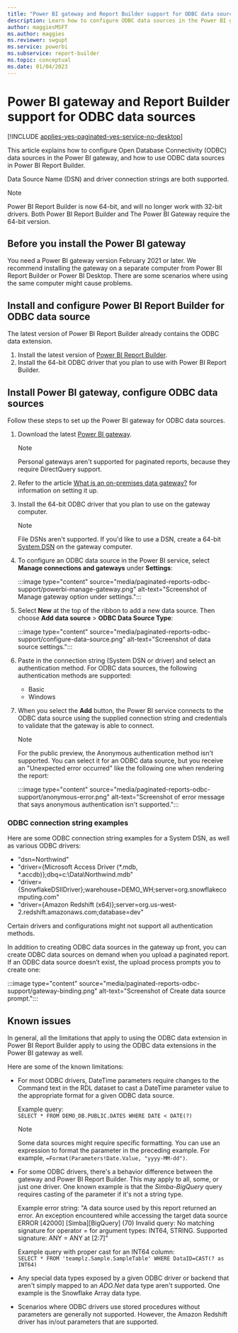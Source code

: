 ```yaml
---
title: "Power BI gateway and Report Builder support for ODBC data sources"
description: Learn how to configure ODBC data sources in the Power BI gateway and use ODBC data sources in Power BI Report Builder.
author: maggiesMSFT
ms.author: maggies
ms.reviewer: swgupt
ms.service: powerbi
ms.subservice: report-builder
ms.topic: conceptual
ms.date: 01/04/2023
---
```


# Power BI gateway and Report Builder support for ODBC data sources

[!INCLUDE [applies-yes-paginated-yes-service-no-desktop](../includes/applies-yes-paginated-yes-service-no-desktop.md)] 

This article explains how to configure Open Database Connectivity (ODBC) data sources in the Power BI gateway, and how to use ODBC data sources in Power BI Report Builder.

Data Source Name (DSN) and driver connection strings are both supported. 

>[!NOTE]
>Power BI Report Builder is now 64-bit, and will no longer work with 32-bit drivers. Both Power BI Report Builder and The Power BI Gateway require the 64-bit version.

## Before you install the Power BI gateway

You need a Power BI gateway version February 2021 or later. We recommend installing the gateway on a separate computer from Power BI Report Builder or Power BI Desktop. There are some scenarios where using the same computer might cause problems. 

## Install and configure Power BI Report Builder for ODBC data source

The latest version of Power BI Report Builder already contains the ODBC data extension.

1. Install the latest version of [Power BI Report Builder](https://go.microsoft.com/fwlink/?linkid=2086513).
2. Install the 64-bit ODBC driver that you plan to use with Power BI Report Builder.

## Install Power BI gateway, configure ODBC data sources

Follow these steps to set up the Power BI gateway for ODBC data sources.

1. Download the latest [Power BI gateway](https://powerbi.microsoft.com/gateway).

    >[!NOTE]
    >Personal gateways aren't supported for paginated reports, because they require DirectQuery support.

2. Refer to the article [What is an on-premises data gateway?](../connect-data/service-gateway-onprem.md) for information on setting it up.
3. Install the 64-bit ODBC driver that you plan to use on the gateway computer.

    >[!NOTE]
    >File DSNs aren't supported. If you'd like to use a DSN, create a 64-bit [System DSN](/previous-versions/windows/desktop/odbc/dn170519(v=vs.85)) on the gateway computer.

1. To configure an ODBC data source in the Power BI service, select **Manage connections and gateways** under **Settings**:

    :::image type="content" source="media/paginated-reports-odbc-support/powerbi-manage-gateway.png" alt-text="Screenshot of Manage gateway option under settings.":::

1. Select **New** at the top of the ribbon to add a new data source. Then choose **Add data source** >  **ODBC Data Source Type**:

    :::image type="content" source="media/paginated-reports-odbc-support/configure-data-source.png" alt-text="Screenshot of data source settings.":::

1. Paste in the connection string (System DSN or driver) and select an authentication method. For ODBC data sources, the following authentication methods are supported:

    - Basic
    - Windows

1. When you select the **Add** button, the Power BI service connects to the ODBC data source using the supplied connection string and credentials to validate that the gateway is able to connect.

    >[!NOTE]
    >For the public preview, the Anonymous authentication method isn't supported. You can select it for an ODBC data source, but you receive an "Unexpected error occurred" like the following one when rendering the report:

    :::image type="content" source="media/paginated-reports-odbc-support/anonymous-error.png" alt-text="Screenshot of error message that says anonymous authentication isn't supported.":::

### ODBC connection string examples

Here are some ODBC connection string examples for a System DSN, as well as various ODBC drivers:

- "dsn=Northwind"
- "driver={Microsoft Access Driver (*.mdb, *.accdb)};dbq=c:\Data\Northwind.mdb"
- "driver={SnowflakeDSIIDriver};warehouse=DEMO_WH;server=<span>org.snowflakecomputing</span>.com"
- "driver={Amazon Redshift (x64)};server=<span>org.us-west-2.redshift.amazonaws</span>.com;database=dev"

Certain drivers and configurations might not support all authentication methods.

In addition to creating ODBC data sources in the gateway up front, you can create ODBC data sources on demand when you upload a paginated report. If an ODBC data source doesn’t exist, the upload process prompts you to create one:

:::image type="content" source="media/paginated-reports-odbc-support/gateway-binding.png" alt-text="Screenshot of Create data source prompt.":::

## Known issues

In general, all the limitations that apply to using the ODBC data extension in Power BI Report Builder apply to using the ODBC data extensions in the Power BI gateway as well.

Here are some of the known limitations:

- For most ODBC drivers, DateTime parameters require changes to the Command text in the RDL dataset to cast a DateTime parameter value to the appropriate format for a given ODBC data source.  

    Example query:  
    `SELECT * FROM DEMO_DB.PUBLIC.DATES WHERE DATE < DATE(?)`

    >[!NOTE]
    >Some data sources might require specific formatting. You can use an expression to format the parameter in the preceding example. For example, `=Format(Parameters!Date.Value, "yyyy-MM-dd")`.

- For some ODBC drivers, there's a behavior difference between the gateway and Power BI Report Builder. This may apply to all, some, or just one driver. One known example is that the *Simba-BigQuery* query requires casting of the parameter if it's not a string type. 

   Example error string: "A data source used by this report returned an error. An exception encountered while accessing the target data source ERROR [42000] [Simba][BigQuery] (70) Invalid query: No matching signature for operator = for argument types: INT64, STRING. Supported signature: ANY = ANY at [2:7]"

   Example query with proper cast for an INT64 column:  
   `SELECT * FROM 'teamplz.Sample.SampleTable' WHERE DataID=CAST(? as INT64)`

- Any special data types exposed by a given ODBC driver or backend that aren't simply mapped to an *ADO.Net* data type aren't supported. One example is the Snowflake Array data type.
- Scenarios where ODBC drivers use stored procedures without parameters are generally not supported. However, the Amazon Redshift driver has in/out parameters that are supported.
